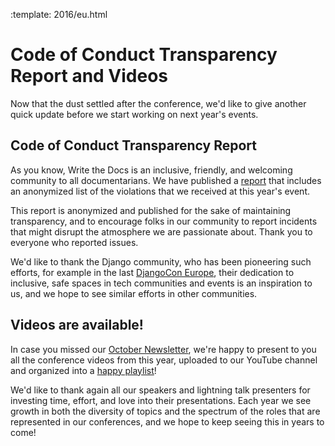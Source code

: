 :template: 2016/eu.html

Code of Conduct Transparency Report and Videos
==============================================

Now that the dust settled after the conference, we'd like to give another quick
update before we start working on next year's events.

## Code of Conduct Transparency Report

As you know, Write the Docs is an inclusive, friendly, and welcoming community to
all documentarians.
We have published a [report](http://www.writethedocs.org/conf/eu/2016/news/code-of-conduct-report/) that includes an anonymized list of the violations that we received at this year's event.

This report is anonymized and published for the sake of
maintaining transparency,
and to encourage folks in our community to report incidents
that might disrupt the atmosphere we are passionate about.
Thank you to everyone who reported issues.

We'd like to thank the Django community, who has been pioneering such efforts, for
example in the last [DjangoCon Europe](https://2016.djangocon.eu/blog/article/2016-04-11-coc-transparency-report/),
their dedication to inclusive, safe spaces in tech communities and events is an
inspiration to us, and we hope to see similar efforts in other communities.

## Videos are available!

In case you missed our [October Newsletter](http://www.writethedocs.org/blog/newsletter-october-2016/),
we're happy to present to you all the conference videos from this year, uploaded to
our YouTube channel and organized into a [happy playlist](https://www.youtube.com/playlist?list=PLZAeFn6dfHpnN8fXXHwPtPY33aLGGhYLJ)!

We'd like to thank again all our speakers and lightning talk presenters for investing
time, effort, and love into their presentations. Each year we see growth in both
the diversity of topics and the spectrum of the roles that are represented in our
conferences, and we hope to keep seeing this in years to come!
